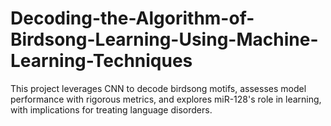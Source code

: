 # Decoding-the-Algorithm-of-Birdsong-Learning-Using-Machine-Learning-Techniques
This project leverages CNN to decode birdsong motifs, assesses model performance with rigorous metrics, and explores miR-128's role in learning, with implications for treating language disorders.
